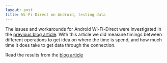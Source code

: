 ```yaml
---
layout: post
title: Wi-Fi-Direct on Android, testing data
---
```


The issues and workarounds for Android Wi-Fi-Direct were investigated in the [previous blog article](http://www.drjukka.com/blog/wordpress/?p=24). With this article we did measure timings between different operations to get idea on where the time is spend, and how much time it does take to get data through the connection.

Read the results from the [blog article](http://www.drjukka.com/blog/wordpress/?p=29)
